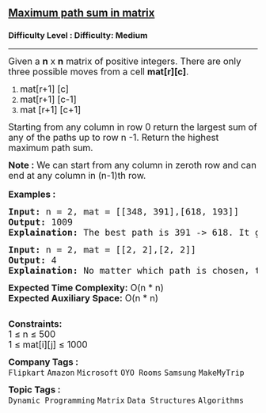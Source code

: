 <h2><a href="https://www.geeksforgeeks.org/problems/path-in-matrix3805/1?page=2&category=Dynamic%20Programming&company=Amazon,Microsoft,Flipkart,Adobe,Google,Samsung&sortBy=difficulty">Maximum path sum in matrix</a></h2><h3>Difficulty Level : Difficulty: Medium</h3><hr><div class="problems_problem_content__Xm_eO"><p><span style="font-size: 18px;">Given a <strong>n</strong> x <strong>n</strong> matrix of positive integers. There are only three possible moves from a cell <strong>mat[r][c]</strong>.</span></p>
<ol>
<li><span style="font-size: 18px;">mat[r+1] [c]</span></li>
<li><span style="font-size: 18px;">mat[r+1] [c-1]</span></li>
<li><span style="font-size: 18px;">mat [r+1] [c+1]</span></li>
</ol>
<p><span style="font-size: 18px;">Starting from any column in row 0 return the largest sum of any of the paths up to row n -1. R</span><span style="font-size: 18px;">eturn the highest maximum path sum.</span></p>
<p><span style="font-size: 18px;"><strong>Note :</strong> We can start from any column in zeroth row and can end at any column in (n-1)th row.</span><br><br><strong><span style="font-size: 18px;">Examples :</span></strong></p>
<pre><span style="font-size: 18px;"><strong>Input:</strong> n = 2, mat = [[348, 391],[618, 193]]
<strong>Output:</strong> 1009
<strong>Explaination:</strong> The best path is 391 -&gt; 618. It gives the sum = 1009.</span></pre>
<pre><span style="font-size: 18px;"><strong>Input:</strong> n = 2, mat = [[2, 2],[2, 2]]
<strong>Output:</strong> 4
<strong>Explaination:</strong> No matter which path is chosen, the output is 4.</span></pre>
<p><span style="font-size: 18px;"><strong>Expected Time Complexity:</strong> O(n * n)<br><strong>Expected Auxiliary Space:</strong> O(n * n)</span></p>
<p><br><span style="font-size: 18px;"><strong>Constraints:</strong><br>1 ≤ n ≤ 500<br>1 ≤ mat[i][j] ≤ 1000</span></p></div><p><span style=font-size:18px><strong>Company Tags : </strong><br><code>Flipkart</code>&nbsp;<code>Amazon</code>&nbsp;<code>Microsoft</code>&nbsp;<code>OYO Rooms</code>&nbsp;<code>Samsung</code>&nbsp;<code>MakeMyTrip</code>&nbsp;<br><p><span style=font-size:18px><strong>Topic Tags : </strong><br><code>Dynamic Programming</code>&nbsp;<code>Matrix</code>&nbsp;<code>Data Structures</code>&nbsp;<code>Algorithms</code>&nbsp;
